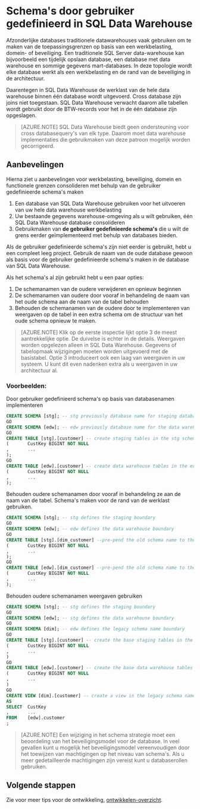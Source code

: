 <properties
   pageTitle="Schema's door gebruiker gedefinieerd in SQL Data Warehouse | Microsoft Azure"
   description="Tips voor het gebruik van schema's Transact-SQL in Azure SQL Data Warehouse voor het ontwikkelen van oplossingen."
   services="sql-data-warehouse"
   documentationCenter="NA"
   authors="jrowlandjones"
   manager="barbkess"
   editor=""/>

<tags
   ms.service="sql-data-warehouse"
   ms.devlang="NA"
   ms.topic="article"
   ms.tgt_pltfrm="NA"
   ms.workload="data-services"
   ms.date="06/14/2016"
   ms.author="jrj;barbkess;sonyama"/>

# <a name="user-defined-schemas-in-sql-data-warehouse"></a>Schema's door gebruiker gedefinieerd in SQL Data Warehouse

Afzonderlijke databases traditionele datawarehouses vaak gebruiken om te maken van de toepassingsgrenzen op basis van een werkbelasting, domein- of beveiliging. Een traditionele SQL Server data-warehouse kan bijvoorbeeld een tijdelijk opslaan database, een database met data warehouse en sommige gegevens mart-databases. In deze topologie wordt elke database werkt als een werkbelasting en de rand van de beveiliging in de architectuur.

Daarentegen in SQL Data Warehouse de werklast van de hele data warehouse binnen één database wordt uitgevoerd. Cross database zijn joins niet toegestaan. SQL Data Warehouse verwacht daarom alle tabellen wordt gebruikt door de BTW-records voor het in de één database zijn opgeslagen.

> [AZURE.NOTE] SQL Data Warehouse biedt geen ondersteuning voor cross databasequery's van elk type. Daarom moet data warehouse implementaties die gebruikmaken van deze patroon mogelijk worden gecorrigeerd.

## <a name="recommendations"></a>Aanbevelingen

Hierna ziet u aanbevelingen voor werkbelasting, beveiliging, domein en functionele grenzen consolideren met behulp van de gebruiker gedefinieerde schema's maken

1. Een database van SQL Data Warehouse gebruiken voor het uitvoeren van uw hele data warehouse werkbelasting
2. Uw bestaande gegevens warehouse-omgeving als u wilt gebruiken, één SQL Data Warehouse database consolideren
3. Gebruikmaken van **de gebruiker gedefinieerde schema's** die u wilt de grens eerder geïmplementeerd met behulp van databases bieden.

Als de gebruiker gedefinieerde schema's zijn niet eerder is gebruikt, hebt u een compleet leeg project. Gebruik de naam van de oude database gewoon als basis voor de gebruiker gedefinieerde schema's maken in de database van SQL Data Warehouse.

Als het schema's al zijn gebruikt hebt u een paar opties:

1. De schemanamen van de oudere verwijderen en opnieuw beginnen
2. De schemanamen van oudere door vooraf in behandeling de naam van het oude schema aan de naam van de tabel behouden
3. Behouden de schemanamen van de oudere door te implementeren van weergaven op de tabel in een extra schema om de structuur van het oude schema opnieuw te maken.

> [AZURE.NOTE] Klik op de eerste inspectie lijkt optie 3 de meest aantrekkelijke optie. De duivelse is echter in de details. Weergaven worden opgelezen alleen in SQL Data Warehouse. Gegevens of tabelopmaak wijzigingen moeten worden uitgevoerd met de basistabel. Optie 3 introduceert ook een laag van weergaven in uw systeem. U kunt dit even nadenken extra als u weergaven in uw architectuur al.


### <a name="examples"></a>Voorbeelden:

Door gebruiker gedefinieerd schema's op basis van databasenamen implementeren

```sql
CREATE SCHEMA [stg]; -- stg previously database name for staging database
GO
CREATE SCHEMA [edw]; -- edw previously database name for the data warehouse
GO
CREATE TABLE [stg].[customer] -- create staging tables in the stg schema
(       CustKey BIGINT NOT NULL
,       ...
);
GO
CREATE TABLE [edw].[customer] -- create data warehouse tables in the edw schema
(       CustKey BIGINT NOT NULL
,       ...
);
```

Behouden oudere schemanamen door vooraf in behandeling ze aan de naam van de tabel. Schema's maken voor de rand van de werklast gebruiken.

```sql
CREATE SCHEMA [stg]; -- stg defines the staging boundary
GO
CREATE SCHEMA [edw]; -- edw defines the data warehouse boundary
GO
CREATE TABLE [stg].[dim_customer] --pre-pend the old schema name to the table and create in the staging boundary
(       CustKey BIGINT NOT NULL
,       ...
);
GO
CREATE TABLE [edw].[dim_customer] --pre-pend the old schema name to the table and create in the data warehouse boundary
(       CustKey BIGINT NOT NULL
,       ...
);
```

Behouden oudere schemanamen weergaven gebruiken

```sql
CREATE SCHEMA [stg]; -- stg defines the staging boundary
GO
CREATE SCHEMA [edw]; -- stg defines the data warehouse boundary
GO
CREATE SCHEMA [dim]; -- edw defines the legacy schema name boundary
GO
CREATE TABLE [stg].[customer] -- create the base staging tables in the staging boundary
(       CustKey BIGINT NOT NULL
,       ...
)
GO
CREATE TABLE [edw].[customer] -- create the base data warehouse tables in the data warehouse boundary
(       CustKey BIGINT NOT NULL
,       ...
)
GO
CREATE VIEW [dim].[customer] -- create a view in the legacy schema name boundary for presentation consistency purposes only
AS
SELECT  CustKey
,       ...
FROM    [edw].customer
;
```

> [AZURE.NOTE] Een wijziging in het schema strategie moet een beoordeling van het beveiligingsmodel voor de database. In veel gevallen kunt u mogelijk het beveiligingsmodel vereenvoudigen door het toewijzen van machtigingen op het niveau van schema's. Als u meer gedetailleerde machtigingen zijn vereist kunt u databaserollen gebruiken.

## <a name="next-steps"></a>Volgende stappen
Zie voor meer tips voor de ontwikkeling, [ontwikkelen-overzicht][].

<!--Image references-->

<!--Article references-->
[ontwikkelen-overzicht]: sql-data-warehouse-overview-develop.md

<!--MSDN references-->

<!--Other Web references-->
